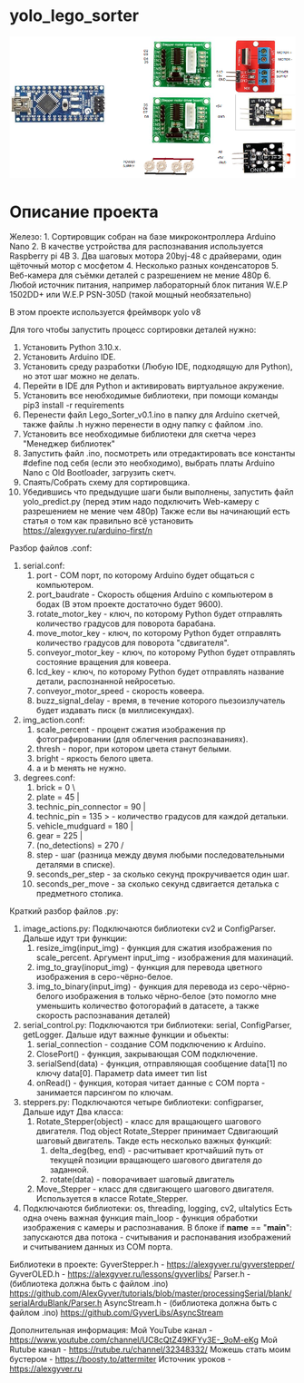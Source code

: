 # yolo_lego_sorter
![img](scheme.png)

# Описание проекта
  Железо:
    1. Сортировщик собран на базе микроконтроллера Arduino Nano
    2. В качестве устройства для распознавания используется Raspberry pi 4B
    3. Два шаговых мотора 20byj-48 с драйверами, один щёточный мотор с мосфетом
    4. Несколько разных конденсаторов
    5. Веб-камера для съёмки деталей с разрешением не мение 480p
    6. Любой источник питания, например лабораторный блок питания W.E.P 1502DD+ или W.E.P PSN-305D (такой мощный необязательно)

В этом проекте используется фреймворк yolo v8

Для того чтобы запустить процесс сортировки деталей нужно:
  1. Установить Python 3.10.x.
  2. Установить Arduino IDE.
  3. Установить среду разработки (Любую IDE, подходящую для Python), но этот шаг можно не делать.
  4. Перейти в IDE для Python и активировать виртуальное акружение.
  5. Установить все неюбходимые библиотеки, при помощи команды pip3 install -r requirements
  6. Перенести файл Lego_Sorter_v0.1.ino в папку для Arduino скетчей, также файлы .h нужно перенести в одну папку с файлом .ino.
  7. Установить все необходимые библиотеки для скетча через "Менеджер библиотек"
  8. Запустить файл .ino, посмотреть или отредактировать все константы #define под себя (если это необходимо), выбрать платы Arduino Nano с Old Bootloader, загрузить скетч.
  9. Спаять/Собрать схему для сортировщика.
  10. Убедившись что предыдущие шаги были выполнены, запустить файл yolo_predict.py (перед этим надо подключить Web-камеру с разрешением не мение чем 480p)
Также если вы начинающий есть статья о том как правильно всё установить https://alexgyver.ru/arduino-first/n

Разбор файлов .conf:
   1. serial.conf:
      1. port - COM порт, по которому Arduino будет общаться с компьютером.
      2. port_baudrate - Скорость общения Arduino с компьютером в бодах (В этом проекте достаточно будет 9600).
      3. rotate_motor_key - ключ, по которому Python будет отправлять количество градусов для поворота барабана.
      4. move_motor_key - ключ, по которому Python будет отправлять количество градусов для поворота "сдвигателя".
      5. conveyor_motor_key - ключ, по которому Python будет отправлять состояние вращения для ковеера.
      6. lcd_key - ключ, по которому Python будет отправлять название детали, распознанной нейросетью.
      7. conveyor_motor_speed - скорость ковеера.
      8. buzz_signal_delay - время, в течение которого пьезоизлучатель будет издавать писк (в миллисекундах).
   2. img_action.conf:
      1. scale_percent - процент сжатия изображения пр фотографировании (для облегчения распознаваниях).
      2. thresh - порог, при котором цвета станут белыми.
      3. bright - яркость белого цвета.
      4. a и b менять не нужно.
   3. degrees.conf:
      1. brick = 0                    \
      2. plate = 45                   |
      3. technic_pin_connector = 90   |
      4. technic_pin = 135            > - количество градусов для каждой детальки.
      5. vehicle_mudguard = 180       |
      6. gear = 225                   |
      7. (no_detections) = 270        /
      8. step - шаг (разница между двумя любыми последовательными деталями в списке).
      9. seconds_per_step - за сколько секунд прокручивается один шаг.
      10. seconds_per_move - за сколько секунд сдвигается деталька с предметного столика.

Краткий разбор файлов .py:
  1. image_actions.py:
     Подключаются библиотеки cv2 и ConfigParser.
     Дальше идут три функции:
       1. resize_img(input_img) - функция для сжатия изображения по scale_percent. Аргумент input_img - изображения для махинаций.
       2. img_to_gray(inoput_img) - функция для перевода цветного изображения в серо-чёрно-белое.
       3. img_to_binary(input_img) - функция для перевода из серо-чёрно-белого изображения в только чёрно-белое (это помогло мне уменьшить количество фотогорафий в датасете, а также скорость распознавания деталей)
  2. serial_control.py:
     Подключаются три библиотеки: serial, ConfigParser, getLogger.
     Дальше идут важные функции и обьекты:
       1. serial_connection - создание COM подключению к Arduino.
       2. ClosePort() - функция, закрывающая COM подключение.
       4. serialSend(data) - функция, отправляющая сообщение data[1] по ключу data[0]. Параметр data имеет тип list
       5. onRead() - функция, которая читает данные с COM порта - занимается парсингом по ключам.
  3. steppers.py:
     Подключаются четыре библиотеки: configparser, 
     Дальше идут Два класса:
       1. Rotate_Stepper(object) - класс для вращающего шагового двигателя. Под object Rotate_Stepper принимает Сдвигающий шаговый двигатель. Такде есть несколько важных функций:
          1. delta_deg(beg, end) - расчитывает кротчайший путь от текущей позиции вращающего шагового двигателя до заданной.
          2. rotate(data) - поворачивает шаговый двигатель
       2. Move_Stepper - класс для сдвигающего шагового двигателя. Используется в классе Rotate_Stepper.
  4. Подключаются библиотеки: os, threading, logging, cv2, ultalytics
     Есть одна очень важная функция main_loop - функция обработки изображения с камеры и распознавания.
     В блоке if __name__ == "__main__": запускаются два потока - считывания и распонавания изображений и считыванием данных из COM порта.

Библиотеки в проекте:
  GyverStepper.h - https://alexgyver.ru/gyverstepper/
  GyverOLED.h - https://alexgyver.ru/lessons/gyverlibs/
  Parser.h - (библиотека должна быть с файлом .ino) https://github.com/AlexGyver/tutorials/blob/master/processingSerial/blank/serialArduBlank/Parser.h
  AsyncStream.h - (библиотека должна быть с файлом .ino) https://github.com/GyverLibs/AsyncStream

Дополнительная информация:
  Мой YouTube канал - https://www.youtube.com/channel/UC8cQtZ49KFYy3E-_9oM-eKg
  Мой Rutube канал - https://rutube.ru/channel/32348332/
  Можешь стать моим бустером - https://boosty.to/attermiter
  Источник уроков - https://alexgyver.ru

